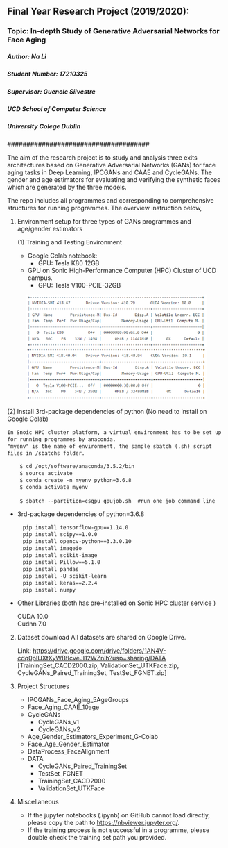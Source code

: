 ## Final Year Research Project (2019/2020):
### Topic: In-depth Study of Generative Adversarial Networks for Face Aging ###

##### Author: Na Li
##### Student Number: 17210325 
##### Supervisor: Guenole Silvestre 
##### UCD School of Computer Science
##### University Colege Dublin 
##################################### 

The aim of the research project is to study and analysis three exits architectures based on Generative Adversarial Networks (GANs) for face aging tasks in Deep Learning, IPCGANs and CAAE and CycleGANs. The gender and age estimators for evaluating and verifying the synthetic faces which are generated by the three models.

The repo includes all programmes and corresponding to comprehensive structures for running programmes.
The overview instruction below,
1. Environment setup for three types of GANs programmes and age/gender estimators

	 (1) Training and Testing Environment
	  - Google Colab notebook:
	     - GPU: Tesla K80 12GB
	  - GPU on Sonic High-Performance Computer (HPC) Cluster of UCD campus.
	     - GPU: Tesla V100-PCIE-32GB
<p align="center">
  <img src="infor/GPU_colab.PNG" height="120",width="800"> 
  <img src="infor/GPU_sonic.PNG" height="120",width="800">  
</p>
	 (2) Install 3rd-package dependencies of python (No need to install on Google Colab)
	 
    In Snoic HPC cluster platform, a virtual environment has to be set up for running programmes by anaconda.
    "myenv" is the name of environment, the sample sbatch (.sh) script files in /sbatchs folder.
```    
    $ cd /opt/software/anaconda/3.5.2/bin
    $ source activate
    $ conda create -n myenv python=3.6.8
    $ conda activate myenv
    
    $ sbatch --partition=csgpu gpujob.sh  #run one job command line
```
    
- 3rd-package dependencies of python=3.6.8

```
     pip install tensorflow-gpu==1.14.0
     pip install scipy==1.0.0
     pip install opencv-python==3.3.0.10
     pip install imageio
     pip install scikit-image
     pip install Pillow==5.1.0
     pip install pandas
     pip install -U scikit-learn
     pip install keras==2.2.4
     pip install numpy 

 ```

- Other Libraries (both has pre-installed on Sonic HPC cluster service )
   
   CUDA 10.0 \
   Cudnn 7.0
   
2. Dataset download 
All datasets are shared on Google Drive.

    Link:  https://drive.google.com/drive/folders/1AN4V-cdq0pIUXtXyWBtIcveJI12WZnlh?usp=sharing/DATA 
    [TrainingSet_CACD2000.zip, ValidationSet_UTKFace.zip, CycleGANs_Paired_TrainingSet, TestSet_FGNET.zip]

3. Project Structures 
        
	- IPCGANs_Face_Aging_5AgeGroups
	- Face_Aging_CAAE_10age
	- CycleGANs
	   - CycleGANs_v1
	   - CycleGANs_v2
	- Age_Gender_Estimators_Experiment_G-Colab
	- Face_Age_Gender_Estimator	
	- DataProcess_FaceAlignment
	- DATA
	   - CycleGANs_Paired_TrainingSet
	   - TestSet_FGNET
	   - TrainingSet_CACD2000
	   - ValidationSet_UTKFace

4. Miscellaneous
   
   - If the jupyter notebooks (.ipynb) on GitHub cannot load directly, please copy the path to https://nbviewer.jupyter.org/.
   - If the training process is not successful in a programme, please double check the training set path you provided.
